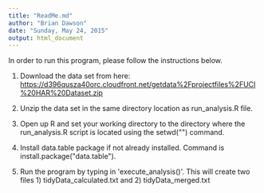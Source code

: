 ```yaml
---
title: "ReadMe.md"
author: "Brian Dawson"
date: "Sunday, May 24, 2015"
output: html_document
---
```


In order to run this program, please follow the instructions below.

1. Download the data set from here: https://d396qusza40orc.cloudfront.net/getdata%2Fprojectfiles%2FUCI%20HAR%20Dataset.zip

2. Unzip the data set in the same directory location as run_analysis.R file.

3. Open up R and set your working directory to the directory where the run_analysis.R script is located using the setwd("") command.

4. Install data.table package if not already installed.  Command is install.package("data.table").

5. Run the program by typing in 'execute_analysis()'.  This will create two files 1) tidyData_calculated.txt and 2) tidyData_merged.txt

